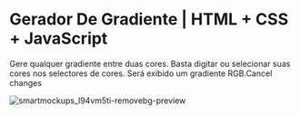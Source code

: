 # Gerador De Gradiente | HTML + CSS + JavaScript
Gere qualquer gradiente entre duas cores. Basta digitar ou selecionar suas cores nos selectores de cores. Será exibido um gradiente RGB.Cancel changes

![smartmockups_l94vm5ti-removebg-preview](https://user-images.githubusercontent.com/65633856/195220597-36414ab0-48ef-4c96-9f90-1faed937d70d.png)
